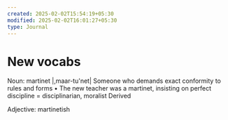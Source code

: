 ```yaml
---
created: 2025-02-02T15:54:19+05:30
modified: 2025-02-02T16:01:27+05:30
type: Journal
---
```


# New vocabs

Noun: martinet
|,maar-tu'net|
	Someone who demands exact conformity to rules and forms • The new teacher was a martinet, insisting on perfect discipline
=	disciplinarian, moralist
Derived

Adjective: martinetish
